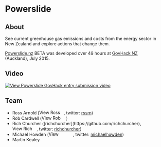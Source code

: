 # Powerslide

## About

See current greenhouse gas emissions and costs from the energy sector in New Zealand and explore actions that change them.

[Powerslide.nz](http://powerslide.nz) BETA was developed over 46 hours at <a href="http://govhack.org.nz/">GovHack NZ</a> (Auckland), July 2015.

## Video

[![View Powerslide GovHack entry submission video](http://img.youtube.com/vi/KOwfCuPDoyA/0.jpg)](http://www.youtube.com/watch?v=KOwfCuPDoyA)

## Team

<ul>
<li>Ross Arnold (<a href='https://nz.linkedin.com/in/rarnold'><img src='https://static.licdn.com/scds/common/u/img/webpromo/btn_profile_greytxt_80x15.png' width='80' height='15' border='0' alt='View Ross Arnold's profile on LinkedIn'></a>, twitter: <a href='https://twitter.com/rssrn' data-show-count='false' data-show-screen-name='false'>rssrn</a>)</li>
      <li>Rob Cardwell (<a href='https://nz.linkedin.com/pub/robert-cardwell/1b/87a/59'><img src='https://static.licdn.com/scds/common/u/img/webpromo/btn_profile_greytxt_80x15.png' width='80' height='15' border='0' alt='View Rob Cardwell's profile on LinkedIn'></a>)</li>
      <li>Rich Churcher ([richchurcher](https://github.com/richchurcher), <a href='https://www.linkedin.com/in/richchurcher'><img src='https://static.licdn.com/scds/common/u/img/webpromo/btn_profile_greytxt_80x15.png' width='80' height='15' border='0' alt='View Rich Churcher's profile on LinkedIn'></a>, twitter: <a href='https://twitter.com/richchurcher' data-show-count='false' data-show-screen-name='false'>richchurcher</a>)</li>
      <li>Michael Howden (<a href='https://nz.linkedin.com/in/michaelhowden'><img src='https://static.licdn.com/scds/common/u/img/webpromo/btn_profile_greytxt_80x15.png' width='80' height='15' border='0' alt='View Michael Howden's profile on LinkedIn'></a>, twitter: <a href='https://twitter.com/michaelhowden' data-show-count='false' data-show-screen-name='false'>michaelhowden</a>)</li>
<li>Martin Kealey</li>
